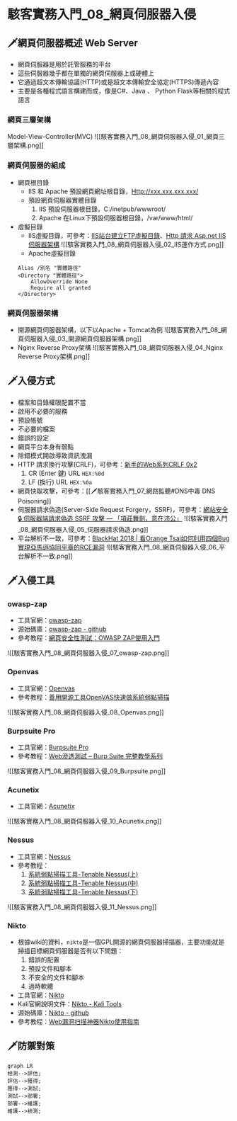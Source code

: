 # 駭客實務入門_08_網頁伺服器入侵
## 🗡網頁伺服器概述 Web Server
- 網頁伺服器是用於託管服務的平台
- 這些伺服器幾乎都在單獨的網頁伺服器上或硬體上
- 它通過超文本傳輸協議(HTTP)或是超文本傳輸安全協定(HTTPS)傳遞內容
- 主要是各種程式語言構建而成，像是C#、Java 、 Python Flask等相關的程式語言

### 網頁三層架構
Model-View-Controller(MVC)
![[駭客實務入門_08_網頁伺服器入侵_01_網頁三層架構.png]]

### 網頁伺服器的組成
- 網頁根目錄
	- IIS 和 Apache 預設網頁網址根目錄，[Http://xxx.xxx.xxx.xxx/]()
	- 預設網頁伺服器實體目錄
		1. IIS 預設伺服器根目錄，C:/inetpub/wwwroot/
		2. Apache 在Linux下預設伺服器根目錄，/var/www/html/
- 虛擬目錄
	- IIS虛擬目錄，可參考：[IIS站台建立FTP虛擬目錄](https://dotblogs.com.tw/chichiBlog/2017/11/30/094751)、[Http 請求 Asp.net IIS伺服器架構](https://ithelp.ithome.com.tw/articles/10214877)
		![[駭客實務入門_08_網頁伺服器入侵_02_IIS運作方式.png]]
	- Apache虛擬目錄
	```
	Alias /別名 "實體路徑"
	<Directory "實體路徑">
		AllowOverride None
		Require all granted
	</Directory>
	```

### 網頁伺服器架構
- 開源網頁伺服器架構，以下以Apache + Tomcat為例
	![[駭客實務入門_08_網頁伺服器入侵_03_開源網頁伺服器架構.png]]
- Nginx Reverse Proxy架構
	![[駭客實務入門_08_網頁伺服器入侵_04_Nginx Reverse Proxy架構.png]]

## 🗡入侵方式
- 檔案和目錄權限配置不當
- 啟用不必要的服務
- 預設帳號
- 不必要的檔案
- 錯誤的設定
- 網頁平台本身有弱點
- 除錯模式開啟導致資訊洩漏
- HTTP 請求換行攻擊(CRLF)，可參考：[新手的Web系列CRLF 0x2](https://ithelp.ithome.com.tw/articles/10252589?sc=rss.iron)
	1. CR (Enter 鍵) URL `HEX:%0d`
	2. LF (換行) URL `HEX:%0a`
- 網頁快取攻擊，可參考：[[🗡駭客實務入門_07_網路監聽#DNS中毒 DNS Poisoning]]
- 伺服器請求偽造(Server-Side Request Forgery，SSRF)，可參考：[網站安全🔒 伺服器端請求偽造 SSRF 攻擊 — 「項莊舞劍，意在沛公」](https://medium.com/%E7%A8%8B%E5%BC%8F%E7%8C%BF%E5%90%83%E9%A6%99%E8%95%89/%E7%B6%B2%E7%AB%99%E5%AE%89%E5%85%A8-%E4%BC%BA%E6%9C%8D%E5%99%A8%E8%AB%8B%E6%B1%82%E5%81%BD%E9%80%A0-ssrf-%E6%94%BB%E6%93%8A-%E9%A0%85%E8%8E%8A%E8%88%9E%E5%8A%8D-%E6%84%8F%E5%9C%A8%E6%B2%9B%E5%85%AC-7a5524926362)
	![[駭客實務入門_08_網頁伺服器入侵_05_伺服器請求偽造.png]]
- 平台解析不一致，可參考：[BlackHat 2018 | 看Orange Tsai如何利用四個Bug實現亞馬遜協同平臺的RCE漏洞](https://www.xuehua.us/a/5eb5291a86ec4d63e68eeaae?lang=zh-hk)
	![[駭客實務入門_08_網頁伺服器入侵_06_平台解析不一致.png]]

## 🗡入侵工具
### owasp-zap
- 工具官網：[owasp-zap](https://www.zaproxy.org/)
- 源始碼庫：[owasp-zap - github](https://github.com/zaproxy/zaproxy)
- 參考教程：[網頁安全性測試：OWASP ZAP使用入門](https://www.tpisoftware.com/tpu/articleDetails/2161)

![[駭客實務入門_08_網頁伺服器入侵_07_owasp-zap.png]]

### Openvas
- 工具官網：[Openvas](https://www.openvas.org/)
- 參考教程：[善用開源工具OpenVAS快速做系統弱點掃描](https://www.uuu.com.tw/Public/content/article/20/20200203.htm)

![[駭客實務入門_08_網頁伺服器入侵_08_Openvas.png]]

### Burpsuite Pro
- 工具官網：[Burpsuite Pro](https://portswigger.net/burp/pro)
- 參考教程：[Web滲透測試 – Burp Suite 完整教學系列](https://hackercat.org/burp-suite-tutorial/web-pentesting-burp-suite-total-tutorial)

![[駭客實務入門_08_網頁伺服器入侵_09_Burpsuite.png]]

### Acunetix
- 工具官網：[Acunetix](https://www.acunetix.com/)

![[駭客實務入門_08_網頁伺服器入侵_10_Acunetix.png]]

### Nessus
- 工具官網：[Nessus](https://zh-tw.tenable.com/products/nessus)
- 參考教程：
	1. [系統弱點掃描工具-Tenable Nessus(上)](https://ithelp.ithome.com.tw/articles/10268209)
	2. [系統弱點掃描工具-Tenable Nessus(中)](https://ithelp.ithome.com.tw/articles/10268957)
	3. [系統弱點掃描工具-Tenable Nessus(下)](https://ithelp.ithome.com.tw/articles/10269733)

![[駭客實務入門_08_網頁伺服器入侵_11_Nessus.png]]

### Nikto
- 根據wiki的資料，`nikto`是一個GPL開源的網頁伺服器掃描器，主要功能就是掃描目標網頁伺服器是否有以下問題：
	1. 錯誤的配置
	2. 預設文件和腳本
	3. 不安全的文件和腳本
	4. 過時軟體
- 工具官網：[Nikto](https://cirt.net/Nikto2)
- Kali官網說明文件：[Nikto - Kali Tools](https://www.kali.org/tools/nikto/)
- 源始碼庫：[Nikto - github](https://github.com/sullo/nikto)
- 參考教程：[Web漏洞扫描神器Nikto使用指南](https://zhuanlan.zhihu.com/p/124246499)

## 🗡防禦對策
```mermaid
graph LR 
檢測-->評估;
評估-->獲得;
獲得-->測試;
測試-->部署;
部署-->維護;
維護-->檢測;
```

